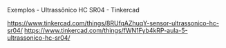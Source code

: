 Exemplos - Ultrassônico HC SR04 - Tinkercad

https://www.tinkercad.com/things/8RUfqAZhuqY-sensor-ultrassonico-hc-sr04/
https://www.tinkercad.com/things/fWN1Fyb4kRP-aula-5-ultrassonico-hc-sr04/




